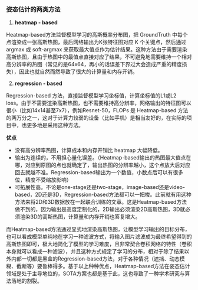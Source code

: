 ### 姿态估计的两类方法

1. **heatmap - based**

Heatmap-based方法监督模型学习的高斯概率分布图，把 GroundTruth 中每个点渲染成一张高斯热图，最后网络输出为K张特征图对应 K 个关键点，然后通过 argmax 或 soft-argmax 来获取最大值点作为估计结果。这种方法由于需要渲染高斯热图，且由于热图中的最值点直接对应了结果，不可避免地需要维持一个相对高分辨率的热图（常见的是64x64，再小的话误差下界过大会造成严重的精度损失），因此也就自然而然导致了很大的计算量和内存开销。

2. **regression - based**

Regression-based 方法，直接监督模型学习坐标值，计算坐标值的L1或L2 loss。由于不需要渲染高斯热图，也不需要维持高分辨率，网络输出的特征图可以很小（比如14x14甚至7x7），例如Resnet-50，FLOPs 是 Heatmap-based 方法的两万分之一，这对于计算力较弱的设备（比如手机）是相当友好的，在实际的项目中，也更多地是采用这种方法。

**优点**

- 没有高分辨率热图，计算成本和内存开销比 heatmap 大幅降低。
- 输出为连续的，不用担心量化误差。（Heatmap-based输出的热图最大值点在哪，对应到原图的点也就确定了，输出热图的分辨率越小，这个点放大后对应回去就越不准。Regression-based输出为一个数值，小数点后可以有很多位，精度不受缩放影响）
- 可拓展性高。不论是one-stage还是two-stage，image-based还是video-based，2D还是3D，Regression-based方法都可以一把梭。此前就有用这种方法来将2D和3D数据放在一起联合训练的文章。这是Heatmap-based方法做不到的，因为输出是高度定制化的，2D输出必须渲染2D高斯热图，3D就必须渲染3D的高斯热图，计算量和内存开销也答复增大。

而Heatmap-based方法通过显式地渲染高斯热图，让模型学习输出的目标分布，也可以看成模型单纯地在学习一种滤波方式，将输入图片滤波成为最终希望得到的高斯热图即可，极大地简化了模型的学习难度，且非常契合卷积网络的特性（卷积本身就可以看成一种滤波），并且这种方式规定了学习的分布，相对于除了结果以外内部一切都是黑盒的Regression-based方法，对于各种情况（遮挡、动态模糊、截断等）要鲁棒得多。基于以上种种优点，Heatmap-based方法在姿态估计领域是处于主导地位的，SOTA方案也都是基于此，这也导致了一种学术研究与算法落地的割裂。






